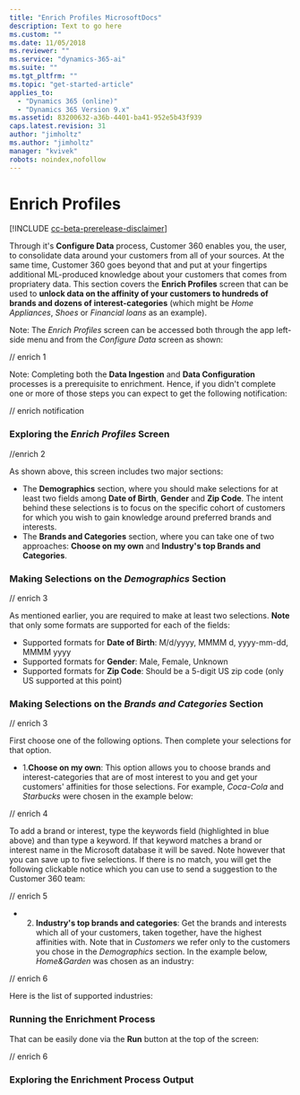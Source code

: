 ```yaml
---
title: "Enrich Profiles MicrosoftDocs"
description: Text to go here
ms.custom: ""
ms.date: 11/05/2018
ms.reviewer: ""
ms.service: "dynamics-365-ai"
ms.suite: ""
ms.tgt_pltfrm: ""
ms.topic: "get-started-article"
applies_to: 
  - "Dynamics 365 (online)"
  - "Dynamics 365 Version 9.x"
ms.assetid: 83200632-a36b-4401-ba41-952e5b43f939
caps.latest.revision: 31
author: "jimholtz"
ms.author: "jimholtz"
manager: "kvivek"
robots: noindex,nofollow
---
```

# Enrich Profiles

[!INCLUDE [cc-beta-prerelease-disclaimer](../includes/cc-beta-prerelease-disclaimer.md)]

Through it's **Configure Data** process, Customer 360 enables you, the user, to consolidate data around your customers from all of your sources. At the same time, Customer 360 goes beyond that and put at your fingertips additional ML-produced knowledge about your customers that comes from propriatery data. This section covers the **Enrich Profiles** screen that can be used to **unlock data on the affinity of your customers to hundreds of brands and dozens of interest-categories** (which might be *Home Appliances*, *Shoes* or *Financial loans* as an example).

Note: The *Enrich Profiles* screen can be accessed both through the app left-side menu and from the *Configure Data* screen as shown:

// enrich 1

Note: Completing both the **Data Ingestion** and **Data Configuration** processes is a prerequisite to enrichment. Hence, if you didn't complete one or more of those steps you can expect to get the following notification:

// enrich notification

### Exploring the *Enrich Profiles* Screen

//enrich 2

As shown above, this screen includes two major sections:
- The **Demographics** section, where you should make selections for at least two fields among **Date of Birth**, **Gender** and **Zip Code**. The intent behind these selections is to focus on the specific cohort of customers for which you wish to gain knowledge around preferred brands and interests. 
- The **Brands and Categories** section, where you can take one of two approaches: **Choose on my own** and **Industry's top Brands and Categories**.

### Making Selections on the *Demographics* Section

// enrich 3

As mentioned earlier, you are required to make at least two selections. 
**Note** that only some formats are supported for each of the fields:
- Supported formats for **Date of Birth**: M/d/yyyy, MMMM d, yyyy-mm-dd, MMMM yyyy
- Supported formats for **Gender**: Male, Female, Unknown
- Supported formats for **Zip Code**: Should be a 5-digit US zip code (only US supported at this point)

### Making Selections on the *Brands and Categories* Section

// enrich 3

First choose one of the following options. Then complete your selections for that option.
  - 1.**Choose on my own**: This option allows you to choose brands and interest-categories that are of most interest to you and get your customers' affinities for those selections. For example, *Coca-Cola* and *Starbucks* were chosen in the example below:
  
// enrich 4

To add a brand or interest, type the keywords field (highlighted in blue above) and than type a keyword. If that keyword matches a brand or interest name in the Microsoft database it will be saved. Note however that you can save up to five selections. If there is no match, you will get the following clickable notice which you can use to send a suggestion to the Customer 360 team:

// enrich 5

  - 2. **Industry's top brands and categories**: Get the brands and interests which all of your customers, taken together, have the highest affinities with. Note that in *Customers* we refer only to the customers you chose in the *Demographics* section. In the example below, *Home&Garden* was chosen as an industry:
  
// enrich 6

Here is the list of supported industries: 
  
### Running the Enrichment Process
That can be easily done via the **Run** button at the top of the screen:

// enrich 6

### Exploring the Enrichment Process Output


